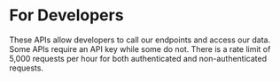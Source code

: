 # For Developers

These APIs allow developers to call our endpoints and access our data. Some APIs require an API key while some do not. There is a rate limit of 5,000 requests per hour for both authenticated and non-authenticated requests.

